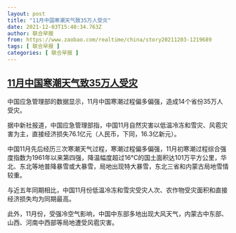 ```yaml
---
layout: post
title: "11月中国寒潮天气致35万人受灾"
date: 2021-12-03T15:40:34.763Z
author: 联合早报
from: https://www.zaobao.com/realtime/china/story20211203-1219689
tags: [ 联合早报 ]
categories: [ 联合早报 ]
---
```

<!--1638567480000-->
[11月中国寒潮天气致35万人受灾](https://www.zaobao.com/realtime/china/story20211203-1219689)
------

<div>
<p>中国应急管理部的数据显示，11月中国寒潮过程偏多偏强，造成14个省份35万人受灾。</p><p>据中新社报道，中国应急管理部指，中国11月自然灾害以低温冷冻和雪灾、风雹灾害为主，直接经济损失76.1亿元（人民币，下同，16.3亿新元）。</p><p>中国11月先后经历三次寒潮天气过程，寒潮过程偏多偏强，11月初寒潮过程综合强度指数为1961年以来第四强，降温幅度超过16℃的国土面积达101万平方公里，华北、东北等地普降暴雪或大暴雪，局地出现特大暴雪，东北三省和内蒙古局地雪情较重。</p><section id="imu"><div id="dfp-ad-imu1">        </div></section><p>与近五年同期相比，中国11月份低温冷冻和雪灾受灾人次、农作物受灾面积和直接经济损失均为同期最高。</p><p>此外，11月份，受强冷空气影响，中国中东部多地出现大风天气，内蒙古中东部、山西、河南中西部等局地遭受风雹灾害。</p>      <div class="cx_paywall_placeholder" id="sph_cdp_40"></div>
</div>
